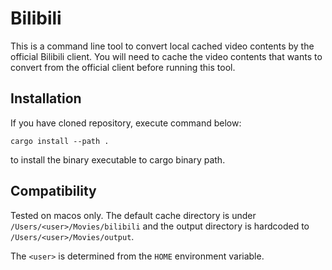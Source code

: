 # Bilibili

This is a command line tool to convert local cached video contents by the official Bilibili client.
You will need to cache the video contents that wants to convert from the official client before running this tool.

## Installation

If you have cloned repository, execute command below:
```
cargo install --path .
```
to install the binary executable to cargo binary path.

## Compatibility

Tested on macos only.
The default cache directory is under `/Users/<user>/Movies/bilibili` and the output directory
is hardcoded to `/Users/<user>/Movies/output`.

The ``<user>`` is determined from the ``HOME`` environment variable.
